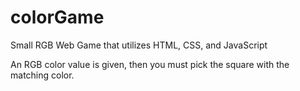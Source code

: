 # colorGame
Small RGB Web Game that utilizes HTML, CSS, and JavaScript

An RGB color value is given, then you must pick the square with the matching color.
